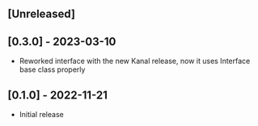## [Unreleased]

## [0.3.0] - 2023-03-10
- Reworked interface with the new Kanal release, now it uses Interface base class properly

## [0.1.0] - 2022-11-21

- Initial release

